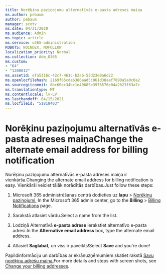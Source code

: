 ```yaml
---
title: Norēķinu paziņojumu alternatīvās e-pasta adreses maiņa
ms.author: pebaum
author: pebaum
manager: scotv
ms.date: 04/21/2020
ms.audience: Admin
ms.topic: article
ms.service: o365-administration
ROBOTS: NOINDEX, NOFOLLOW
localization_priority: Normal
ms.collection: Adm_O365
ms.custom:
- "64"
- "1200012"
ms.assetid: efa5316c-42c7-461c-b2ab-53d23e0a6d22
ms.openlocfilehash: 2169f65cda6386aad5c061d38aaf7890a5a0c0a2
ms.sourcegitcommit: 8bc60ec34bc1e40685e3976576e04a2623f63a7c
ms.translationtype: MT
ms.contentlocale: lv-LV
ms.lasthandoff: 04/15/2021
ms.locfileid: "51818403"
---
```

# <a name="change-the-alternate-email-address-for-billing-notification"></a><span data-ttu-id="d58da-102">Norēķinu paziņojumu alternatīvās e-pasta adreses maiņa</span><span class="sxs-lookup"><span data-stu-id="d58da-102">Change the alternate email address for billing notification</span></span>

<span data-ttu-id="d58da-103">Norēķinu paziņojumu alternatīvās e-pasta adreses maiņa ir vienkārša.</span><span class="sxs-lookup"><span data-stu-id="d58da-103">Changing the alternate email address for billing notification is easy.</span></span> <span data-ttu-id="d58da-104">Vienkārši veiciet tālāk norādītās darbības.</span><span class="sxs-lookup"><span data-stu-id="d58da-104">Just follow these steps:</span></span>
  
1. <span data-ttu-id="d58da-105">Microsoft 365 administrēšanas centrā dodieties uz **lapu** \> [Norēķinu paziņojumi.](https://go.microsoft.com/fwlink/p/?linkid=853212)  </span><span class="sxs-lookup"><span data-stu-id="d58da-105">In the Microsoft 365 admin center, go to the **Billing** \>  [Billing Notifications](https://go.microsoft.com/fwlink/p/?linkid=853212) page.</span></span>

2. <span data-ttu-id="d58da-106">Sarakstā atlasiet vārdu.</span><span class="sxs-lookup"><span data-stu-id="d58da-106">Select a name from the list.</span></span>

3. <span data-ttu-id="d58da-107">Lodziņā Alternatīvā **e-pasta adrese** ierakstiet alternatīvo e-pasta adresi.</span><span class="sxs-lookup"><span data-stu-id="d58da-107">In the **Alternative email address** box, type the alternate email address.</span></span>

4. <span data-ttu-id="d58da-108">Atlasiet **Saglabāt,** un viss ir paveikts!</span><span class="sxs-lookup"><span data-stu-id="d58da-108">Select **Save** and you're done!</span></span>

<span data-ttu-id="d58da-109">Papildinformāciju un darbības ar ekrānuzņēmumiem skatiet rakstā [Savu norēķinu adrešu maiņa.](https://docs.microsoft.com/microsoft-365/commerce/billing-and-payments/change-your-billing-addresses)</span><span class="sxs-lookup"><span data-stu-id="d58da-109">For more details and steps with screen shots, see [Change your billing addresses](https://docs.microsoft.com/microsoft-365/commerce/billing-and-payments/change-your-billing-addresses).</span></span>
  